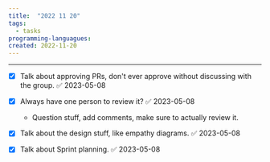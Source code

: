 ```yaml
---
title:  "2022 11 20"
tags:
  - tasks 
programming-languagues:
created: 2022-11-20
---
```

---
- [x] Talk about approving PRs, don't ever approve without discussing with the group. ✅ 2023-05-08
- [x] Always have one person to review it? ✅ 2023-05-08
    - Question stuff, add comments, make sure to actually review it.

- [x] Talk about the design stuff, like empathy diagrams. ✅ 2023-05-08

- [x] Talk about Sprint planning. ✅ 2023-05-08